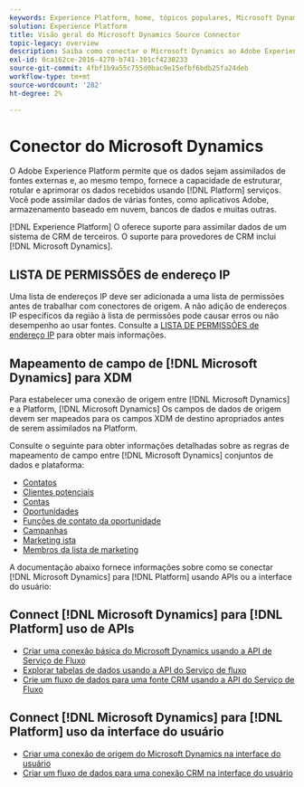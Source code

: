 ```yaml
---
keywords: Experience Platform, home, tópicos populares, Microsoft Dynamics, microsoft dynamics, dinâmica, Dynamics
solution: Experience Platform
title: Visão geral do Microsoft Dynamics Source Connector
topic-legacy: overview
description: Saiba como conectar o Microsoft Dynamics ao Adobe Experience Platform usando APIs ou a interface do usuário.
exl-id: 6ca162ce-2016-4270-b741-301cf4230233
source-git-commit: 4fbf1b9a55c755d0bac9e15efbf6bdb25fa24deb
workflow-type: tm+mt
source-wordcount: '282'
ht-degree: 2%

---
```


# Conector do Microsoft Dynamics

O Adobe Experience Platform permite que os dados sejam assimilados de fontes externas e, ao mesmo tempo, fornece a capacidade de estruturar, rotular e aprimorar os dados recebidos usando [!DNL Platform] serviços. Você pode assimilar dados de várias fontes, como aplicativos Adobe, armazenamento baseado em nuvem, bancos de dados e muitas outras.

[!DNL Experience Platform] O oferece suporte para assimilar dados de um sistema de CRM de terceiros. O suporte para provedores de CRM inclui [!DNL Microsoft Dynamics].

## LISTA DE PERMISSÕES de endereço IP

Uma lista de endereços IP deve ser adicionada a uma lista de permissões antes de trabalhar com conectores de origem. A não adição de endereços IP específicos da região à lista de permissões pode causar erros ou não desempenho ao usar fontes. Consulte a [LISTA DE PERMISSÕES de endereço IP](../../ip-address-allow-list.md) para obter mais informações.

## Mapeamento de campo de [!DNL Microsoft Dynamics] para XDM

Para estabelecer uma conexão de origem entre [!DNL Microsoft Dynamics] e a Platform, [!DNL Microsoft Dynamics] Os campos de dados de origem devem ser mapeados para os campos XDM de destino apropriados antes de serem assimilados na Platform.

Consulte o seguinte para obter informações detalhadas sobre as regras de mapeamento de campo entre [!DNL Microsoft Dynamics] conjuntos de dados e plataforma:

- [Contatos](../adobe-applications/mapping/dynamics.md#contacts)
- [Clientes potenciais](../adobe-applications/mapping/dynamics.md#leads)
- [Contas](../adobe-applications/mapping/dynamics.md#accounts)
- [Oportunidades](../adobe-applications/mapping/dynamics.md#opportunities)
- [Funções de contato da oportunidade](../adobe-applications/mapping/dynamics.md#opportunity-contact-roles)
- [Campanhas](../adobe-applications/mapping/dynamics.md#campaigns)
- [Marketing ista](../adobe-applications/mapping/dynamics.md#marketing-list)
- [Membros da lista de marketing](../adobe-applications/mapping/dynamics.md#marketing-list-members)

A documentação abaixo fornece informações sobre como se conectar [!DNL Microsoft Dynamics] para [!DNL Platform] usando APIs ou a interface do usuário:

## Connect [!DNL Microsoft Dynamics] para [!DNL Platform] uso de APIs

- [Criar uma conexão básica do Microsoft Dynamics usando a API de Serviço de Fluxo](../../tutorials/api/create/crm/ms-dynamics.md)
- [Explorar tabelas de dados usando a API do Serviço de fluxo](../../tutorials/api/explore/tabular.md)
- [Crie um fluxo de dados para uma fonte CRM usando a API do Serviço de Fluxo](../../tutorials/api/collect/crm.md)

## Connect [!DNL Microsoft Dynamics] para [!DNL Platform] uso da interface do usuário

- [Criar uma conexão de origem do Microsoft Dynamics na interface do usuário](../../tutorials/ui/create/crm/dynamics.md)
- [Criar um fluxo de dados para uma conexão CRM na interface do usuário](../../tutorials/ui/dataflow/crm.md)
